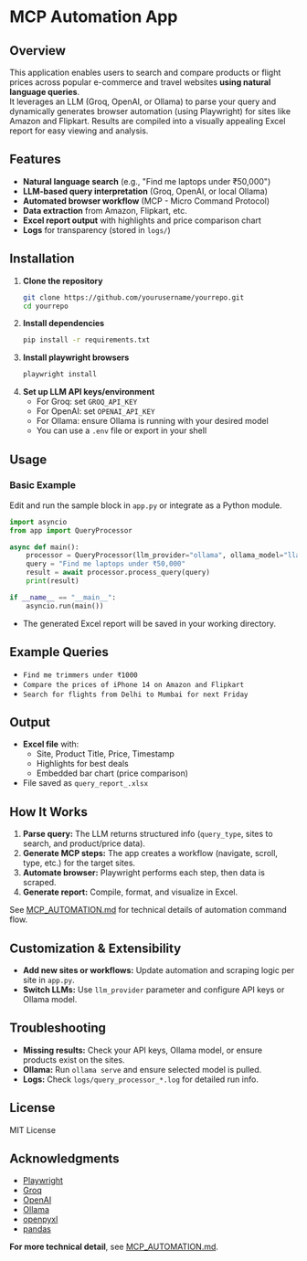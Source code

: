 # MCP Automation App

## Overview

This application enables users to search and compare products or flight prices across popular e-commerce and travel websites **using natural language queries**.  
It leverages an LLM (Groq, OpenAI, or Ollama) to parse your query and dynamically generates browser automation (using Playwright) for sites like Amazon and Flipkart. Results are compiled into a visually appealing Excel report for easy viewing and analysis.

## Features

- **Natural language search** (e.g., "Find me laptops under ₹50,000")
- **LLM-based query interpretation** (Groq, OpenAI, or local Ollama)
- **Automated browser workflow** (MCP - Micro Command Protocol)
- **Data extraction** from Amazon, Flipkart, etc.
- **Excel report output** with highlights and price comparison chart
- **Logs** for transparency (stored in `logs/`)

## Installation

1. **Clone the repository**
   ```bash
   git clone https://github.com/yourusername/yourrepo.git
   cd yourrepo
   ```
2. **Install dependencies**
   ```bash
   pip install -r requirements.txt
   ```
3. **Install playwright browsers**
   ```bash
   playwright install
   ```
4. **Set up LLM API keys/environment**
   - For Groq: set `GROQ_API_KEY`
   - For OpenAI: set `OPENAI_API_KEY`
   - For Ollama: ensure Ollama is running with your desired model
   - You can use a `.env` file or export in your shell

## Usage

### Basic Example

Edit and run the sample block in `app.py` or integrate as a Python module.

```python
import asyncio
from app import QueryProcessor

async def main():
    processor = QueryProcessor(llm_provider="ollama", ollama_model="llama3")
    query = "Find me laptops under ₹50,000"
    result = await processor.process_query(query)
    print(result)

if __name__ == "__main__":
    asyncio.run(main())
```

- The generated Excel report will be saved in your working directory.

## Example Queries

- `Find me trimmers under ₹1000`
- `Compare the prices of iPhone 14 on Amazon and Flipkart`
- `Search for flights from Delhi to Mumbai for next Friday`

## Output

- **Excel file** with:  
  - Site, Product Title, Price, Timestamp  
  - Highlights for best deals  
  - Embedded bar chart (price comparison)
- File saved as `query_report_.xlsx`

## How It Works

1. **Parse query:** The LLM returns structured info (`query_type`, sites to search, and product/price data).
2. **Generate MCP steps:** The app creates a workflow (navigate, scroll, type, etc.) for the target sites.
3. **Automate browser:** Playwright performs each step, then data is scraped.
4. **Generate report:** Compile, format, and visualize in Excel.

See [MCP_AUTOMATION.md](MCP_AUTOMATION.md) for technical details of automation command flow.

## Customization & Extensibility

- **Add new sites or workflows:** Update automation and scraping logic per site in `app.py`.
- **Switch LLMs:** Use `llm_provider` parameter and configure API keys or Ollama model.

## Troubleshooting

- **Missing results:** Check your API keys, Ollama model, or ensure products exist on the sites.
- **Ollama:** Run `ollama serve` and ensure selected model is pulled.
- **Logs:** Check `logs/query_processor_*.log` for detailed run info.

## License

MIT License

## Acknowledgments

- [Playwright](https://playwright.dev/python/)
- [Groq](https://groq.com/)
- [OpenAI](https://openai.com/)
- [Ollama](https://ollama.ai/)
- [openpyxl](https://openpyxl.readthedocs.io/)
- [pandas](https://pandas.pydata.org/)

**For more technical detail**, see [MCP_AUTOMATION.md](MCP_AUTOMATION.md).


